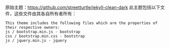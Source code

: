 
原始主题：https://github.com/streetturtle/jekyll-clean-dark
此主题包括以下文件，这些文件由其各自所有者所有：
```
This theme includes the following files which are the properties of their respective owners:
js / bootstrap.min.js - bootstrap
css / bootstrap.min.css - bootstrap
js / jquery.min.js - jquery
```
